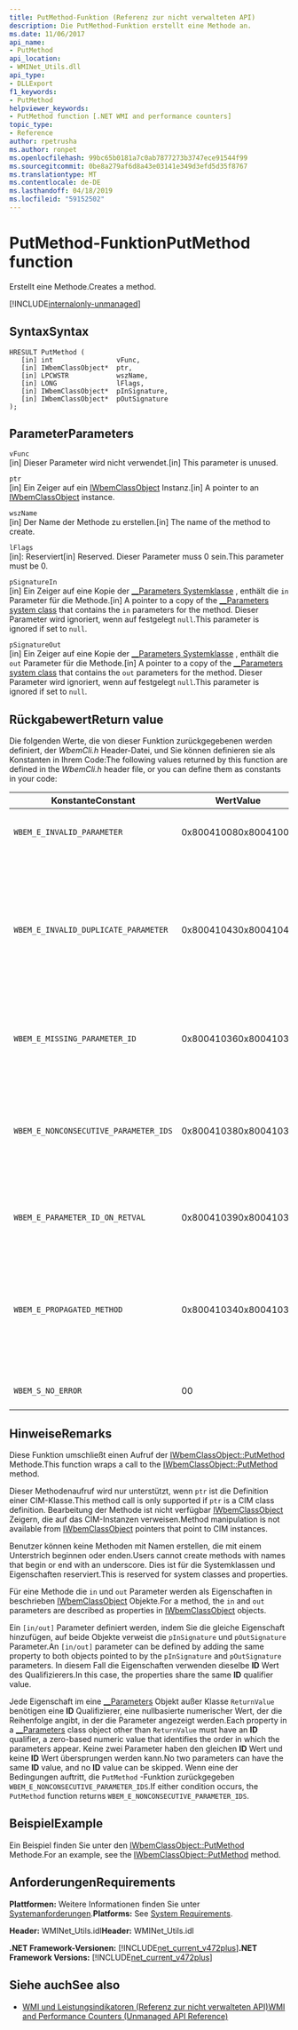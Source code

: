 ```yaml
---
title: PutMethod-Funktion (Referenz zur nicht verwalteten API)
description: Die PutMethod-Funktion erstellt eine Methode an.
ms.date: 11/06/2017
api_name:
- PutMethod
api_location:
- WMINet_Utils.dll
api_type:
- DLLExport
f1_keywords:
- PutMethod
helpviewer_keywords:
- PutMethod function [.NET WMI and performance counters]
topic_type:
- Reference
author: rpetrusha
ms.author: ronpet
ms.openlocfilehash: 99bc65b0181a7c0ab7877273b3747ece91544f99
ms.sourcegitcommit: 0be8a279af6d8a43e03141e349d3efd5d35f8767
ms.translationtype: MT
ms.contentlocale: de-DE
ms.lasthandoff: 04/18/2019
ms.locfileid: "59152502"
---
```

# <a name="putmethod-function"></a><span data-ttu-id="ba190-103">PutMethod-Funktion</span><span class="sxs-lookup"><span data-stu-id="ba190-103">PutMethod function</span></span>
<span data-ttu-id="ba190-104">Erstellt eine Methode.</span><span class="sxs-lookup"><span data-stu-id="ba190-104">Creates a method.</span></span>

[!INCLUDE[internalonly-unmanaged](../../../../includes/internalonly-unmanaged.md)]
    
## <a name="syntax"></a><span data-ttu-id="ba190-105">Syntax</span><span class="sxs-lookup"><span data-stu-id="ba190-105">Syntax</span></span>  
  
```  
HRESULT PutMethod (
   [in] int                vFunc, 
   [in] IWbemClassObject*  ptr, 
   [in] LPCWSTR            wszName,
   [in] LONG               lFlags,
   [in] IWbemClassObject*  pInSignature,
   [in] IWbemClassObject*  pOutSignature
); 
```  

## <a name="parameters"></a><span data-ttu-id="ba190-106">Parameter</span><span class="sxs-lookup"><span data-stu-id="ba190-106">Parameters</span></span>

`vFunc`  
<span data-ttu-id="ba190-107">[in] Dieser Parameter wird nicht verwendet.</span><span class="sxs-lookup"><span data-stu-id="ba190-107">[in] This parameter is unused.</span></span>

`ptr`  
<span data-ttu-id="ba190-108">[in] Ein Zeiger auf ein [IWbemClassObject](/windows/desktop/api/wbemcli/nn-wbemcli-iwbemclassobject) Instanz.</span><span class="sxs-lookup"><span data-stu-id="ba190-108">[in] A pointer to an [IWbemClassObject](/windows/desktop/api/wbemcli/nn-wbemcli-iwbemclassobject) instance.</span></span>

`wszName`  
<span data-ttu-id="ba190-109">[in] Der Name der Methode zu erstellen.</span><span class="sxs-lookup"><span data-stu-id="ba190-109">[in] The name of the method to create.</span></span> 

`lFlags`  
<span data-ttu-id="ba190-110">[in]: Reserviert</span><span class="sxs-lookup"><span data-stu-id="ba190-110">[in] Reserved.</span></span> <span data-ttu-id="ba190-111">Dieser Parameter muss 0 sein.</span><span class="sxs-lookup"><span data-stu-id="ba190-111">This parameter must be 0.</span></span>

`pSignatureIn`  
<span data-ttu-id="ba190-112">[in] Ein Zeiger auf eine Kopie der [__Parameters Systemklasse](/windows/desktop/WmiSdk/--parameters) , enthält die `in` Parameter für die Methode.</span><span class="sxs-lookup"><span data-stu-id="ba190-112">[in] A pointer to a copy of the [__Parameters system class](/windows/desktop/WmiSdk/--parameters) that contains the `in` parameters for the method.</span></span> <span data-ttu-id="ba190-113">Dieser Parameter wird ignoriert, wenn auf festgelegt `null`.</span><span class="sxs-lookup"><span data-stu-id="ba190-113">This parameter is ignored if set to `null`.</span></span>  

`pSignatureOut`  
<span data-ttu-id="ba190-114">[in]  Ein Zeiger auf eine Kopie der [__Parameters Systemklasse](/windows/desktop/WmiSdk/--parameters) , enthält die `out` Parameter für die Methode.</span><span class="sxs-lookup"><span data-stu-id="ba190-114">[in]  A pointer to a copy of the [__Parameters system class](/windows/desktop/WmiSdk/--parameters) that contains the `out` parameters for the method.</span></span> <span data-ttu-id="ba190-115">Dieser Parameter wird ignoriert, wenn auf festgelegt `null`.</span><span class="sxs-lookup"><span data-stu-id="ba190-115">This parameter is ignored if set to `null`.</span></span>

## <a name="return-value"></a><span data-ttu-id="ba190-116">Rückgabewert</span><span class="sxs-lookup"><span data-stu-id="ba190-116">Return value</span></span>

<span data-ttu-id="ba190-117">Die folgenden Werte, die von dieser Funktion zurückgegebenen werden definiert, der *WbemCli.h* Header-Datei, und Sie können definieren sie als Konstanten in Ihrem Code:</span><span class="sxs-lookup"><span data-stu-id="ba190-117">The following values returned by this function are defined in the *WbemCli.h* header file, or you can define them as constants in your code:</span></span>

|<span data-ttu-id="ba190-118">Konstante</span><span class="sxs-lookup"><span data-stu-id="ba190-118">Constant</span></span>  |<span data-ttu-id="ba190-119">Wert</span><span class="sxs-lookup"><span data-stu-id="ba190-119">Value</span></span>  |<span data-ttu-id="ba190-120">Beschreibung</span><span class="sxs-lookup"><span data-stu-id="ba190-120">Description</span></span>  |
|---------|---------|---------|
| `WBEM_E_INVALID_PARAMETER` | <span data-ttu-id="ba190-121">0x80041008</span><span class="sxs-lookup"><span data-stu-id="ba190-121">0x80041008</span></span> | <span data-ttu-id="ba190-122">Ein oder mehrere Parameter sind ungültig.</span><span class="sxs-lookup"><span data-stu-id="ba190-122">One or more parameters are not valid.</span></span> |
| `WBEM_E_INVALID_DUPLICATE_PARAMETER` | <span data-ttu-id="ba190-123">0x80041043</span><span class="sxs-lookup"><span data-stu-id="ba190-123">0x80041043</span></span> | <span data-ttu-id="ba190-124">Die `[in, out]` Methodenparameter angegeben wird, sowohl die *pInSignature* und *pOutSignature* Objekte verfügen über unterschiedliche Qualifizierer.</span><span class="sxs-lookup"><span data-stu-id="ba190-124">The `[in, out]` method parameter specified in both the *pInSignature* and *pOutSignature* objects have different qualifiers.</span></span>
| `WBEM_E_MISSING_PARAMETER_ID` | <span data-ttu-id="ba190-125">0x80041036</span><span class="sxs-lookup"><span data-stu-id="ba190-125">0x80041036</span></span> | <span data-ttu-id="ba190-126">Parameter der Methode fehlt die Angabe der **ID** Qualifizierer.</span><span class="sxs-lookup"><span data-stu-id="ba190-126">A method parameter is missing the specification of the **ID** qualifier.</span></span> |
| `WBEM_E_NONCONSECUTIVE_PARAMETER_IDS` | <span data-ttu-id="ba190-127">0x80041038</span><span class="sxs-lookup"><span data-stu-id="ba190-127">0x80041038</span></span> | <span data-ttu-id="ba190-128">Die ID-Reihe, die die Parameter der Methode zugewiesen ist, nicht aufeinander folgende oder beginnt nicht bei 0.</span><span class="sxs-lookup"><span data-stu-id="ba190-128">The ID series that is assigned to the method parameters is not consecutive or does not start at 0.</span></span> |
| `WBEM_E_PARAMETER_ID_ON_RETVAL` | <span data-ttu-id="ba190-129">0x80041039</span><span class="sxs-lookup"><span data-stu-id="ba190-129">0x80041039</span></span> | <span data-ttu-id="ba190-130">Der Rückgabewert für eine Methode hat eine **ID** Qualifizierer.</span><span class="sxs-lookup"><span data-stu-id="ba190-130">The return value for a method has an **ID** qualifier.</span></span> |
| `WBEM_E_PROPAGATED_METHOD` | <span data-ttu-id="ba190-131">0x80041034</span><span class="sxs-lookup"><span data-stu-id="ba190-131">0x80041034</span></span> | <span data-ttu-id="ba190-132">Es wurde versucht, einen vorhandenen Methodennamen einer übergeordneten Klasse wiederverwendet, und die Signaturen stimmten nicht überein.</span><span class="sxs-lookup"><span data-stu-id="ba190-132">An attempt was made to reuse an existing method name from a parent class, and the signatures did not match.</span></span> |
| `WBEM_S_NO_ERROR` | <span data-ttu-id="ba190-133">0</span><span class="sxs-lookup"><span data-stu-id="ba190-133">0</span></span> | <span data-ttu-id="ba190-134">Der Funktionsaufruf war erfolgreich.</span><span class="sxs-lookup"><span data-stu-id="ba190-134">The function call was successful.</span></span> |
  
## <a name="remarks"></a><span data-ttu-id="ba190-135">Hinweise</span><span class="sxs-lookup"><span data-stu-id="ba190-135">Remarks</span></span>

<span data-ttu-id="ba190-136">Diese Funktion umschließt einen Aufruf der [IWbemClassObject::PutMethod](/windows/desktop/api/wbemcli/nf-wbemcli-iwbemclassobject-putmethod) Methode.</span><span class="sxs-lookup"><span data-stu-id="ba190-136">This function wraps a call to the [IWbemClassObject::PutMethod](/windows/desktop/api/wbemcli/nf-wbemcli-iwbemclassobject-putmethod) method.</span></span>

<span data-ttu-id="ba190-137">Dieser Methodenaufruf wird nur unterstützt, wenn `ptr` ist die Definition einer CIM-Klasse.</span><span class="sxs-lookup"><span data-stu-id="ba190-137">This method call is only supported if `ptr` is a CIM class definition.</span></span> <span data-ttu-id="ba190-138">Bearbeitung der Methode ist nicht verfügbar [IWbemClassObject](/windows/desktop/api/wbemcli/nn-wbemcli-iwbemclassobject) Zeigern, die auf das CIM-Instanzen verweisen.</span><span class="sxs-lookup"><span data-stu-id="ba190-138">Method manipulation is not available from [IWbemClassObject](/windows/desktop/api/wbemcli/nn-wbemcli-iwbemclassobject) pointers that point to CIM instances.</span></span>

<span data-ttu-id="ba190-139">Benutzer können keine Methoden mit Namen erstellen, die mit einem Unterstrich beginnen oder enden.</span><span class="sxs-lookup"><span data-stu-id="ba190-139">Users cannot create methods with names that begin or end with an underscore.</span></span> <span data-ttu-id="ba190-140">Dies ist für die Systemklassen und Eigenschaften reserviert.</span><span class="sxs-lookup"><span data-stu-id="ba190-140">This is reserved for system classes and properties.</span></span>

<span data-ttu-id="ba190-141">Für eine Methode die `in` und `out` Parameter werden als Eigenschaften in beschrieben [IWbemClassObject](/windows/desktop/api/wbemcli/nn-wbemcli-iwbemclassobject) Objekte.</span><span class="sxs-lookup"><span data-stu-id="ba190-141">For a method, the `in` and `out` parameters are described as properties in [IWbemClassObject](/windows/desktop/api/wbemcli/nn-wbemcli-iwbemclassobject) objects.</span></span>

<span data-ttu-id="ba190-142">Ein `[in/out]` Parameter definiert werden, indem Sie die gleiche Eigenschaft hinzufügen, auf beide Objekte verweist die `pInSignature` und `pOutSignature` Parameter.</span><span class="sxs-lookup"><span data-stu-id="ba190-142">An `[in/out]` parameter can be defined by adding the same property to both objects pointed to by the `pInSignature` and `pOutSignature` parameters.</span></span> <span data-ttu-id="ba190-143">In diesem Fall die Eigenschaften verwenden dieselbe **ID** Wert des Qualifizierers.</span><span class="sxs-lookup"><span data-stu-id="ba190-143">In this case, the properties share the same **ID** qualifier value.</span></span>

<span data-ttu-id="ba190-144">Jede Eigenschaft im eine [__Parameters](/windows/desktop/WmiSdk/--parameters) Objekt außer Klasse `ReturnValue` benötigen eine **ID** Qualifizierer, eine nullbasierte numerischer Wert, der die Reihenfolge angibt, in der die Parameter angezeigt werden.</span><span class="sxs-lookup"><span data-stu-id="ba190-144">Each property in a [__Parameters](/windows/desktop/WmiSdk/--parameters) class object other than `ReturnValue` must have an **ID** qualifier, a zero-based numeric value that identifies the order in which the parameters appear.</span></span> <span data-ttu-id="ba190-145">Keine zwei Parameter haben den gleichen **ID** Wert und keine **ID** Wert übersprungen werden kann.</span><span class="sxs-lookup"><span data-stu-id="ba190-145">No two parameters can have the same **ID** value, and no **ID** value can be skipped.</span></span> <span data-ttu-id="ba190-146">Wenn eine der Bedingungen auftritt, die `PutMethod` -Funktion zurückgegeben `WBEM_E_NONCONSECUTIVE_PARAMETER_IDS`.</span><span class="sxs-lookup"><span data-stu-id="ba190-146">If either condition occurs, the `PutMethod` function returns `WBEM_E_NONCONSECUTIVE_PARAMETER_IDS`.</span></span>

## <a name="example"></a><span data-ttu-id="ba190-147">Beispiel</span><span class="sxs-lookup"><span data-stu-id="ba190-147">Example</span></span>

<span data-ttu-id="ba190-148">Ein Beispiel finden Sie unter den [IWbemClassObject::PutMethod](/windows/desktop/api/wbemcli/nf-wbemcli-iwbemclassobject-putmethod) Methode.</span><span class="sxs-lookup"><span data-stu-id="ba190-148">For an example, see the [IWbemClassObject::PutMethod](/windows/desktop/api/wbemcli/nf-wbemcli-iwbemclassobject-putmethod) method.</span></span>

## <a name="requirements"></a><span data-ttu-id="ba190-149">Anforderungen</span><span class="sxs-lookup"><span data-stu-id="ba190-149">Requirements</span></span>  
 <span data-ttu-id="ba190-150">**Plattformen:** Weitere Informationen finden Sie unter [Systemanforderungen](../../../../docs/framework/get-started/system-requirements.md).</span><span class="sxs-lookup"><span data-stu-id="ba190-150">**Platforms:** See [System Requirements](../../../../docs/framework/get-started/system-requirements.md).</span></span>  
  
 <span data-ttu-id="ba190-151">**Header:** WMINet_Utils.idl</span><span class="sxs-lookup"><span data-stu-id="ba190-151">**Header:** WMINet_Utils.idl</span></span>  
  
 <span data-ttu-id="ba190-152">**.NET Framework-Versionen:** [!INCLUDE[net_current_v472plus](../../../../includes/net-current-v472plus.md)]</span><span class="sxs-lookup"><span data-stu-id="ba190-152">**.NET Framework Versions:** [!INCLUDE[net_current_v472plus](../../../../includes/net-current-v472plus.md)]</span></span>  
  
## <a name="see-also"></a><span data-ttu-id="ba190-153">Siehe auch</span><span class="sxs-lookup"><span data-stu-id="ba190-153">See also</span></span>

- [<span data-ttu-id="ba190-154">WMI und Leistungsindikatoren (Referenz zur nicht verwalteten API)</span><span class="sxs-lookup"><span data-stu-id="ba190-154">WMI and Performance Counters (Unmanaged API Reference)</span></span>](index.md)
